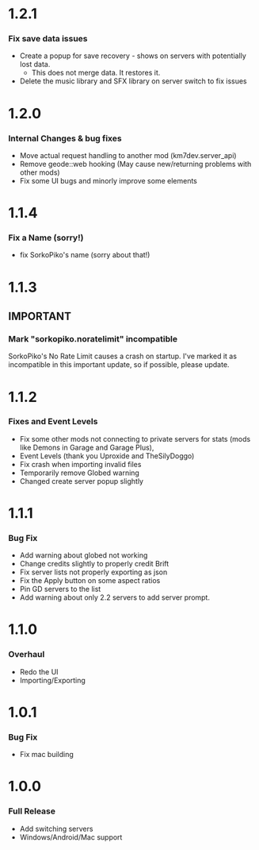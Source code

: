 # 1.2.1
### Fix save data issues
- Create a popup for save recovery - shows on servers with potentially lost data.
  - This does not merge data. It restores it.
- Delete the music library and SFX library on server switch to fix issues

# 1.2.0
### Internal Changes & bug fixes
- Move actual request handling to another mod (km7dev.server_api)
- Remove geode::web hooking (May cause new/returning problems with other mods)
- Fix some UI bugs and minorly improve some elements
# 1.1.4
### Fix a Name (sorry!)
- fix SorkoPiko's name (sorry about that!)
# 1.1.3
## IMPORTANT
### Mark "sorkopiko.noratelimit" incompatible
SorkoPiko's No Rate Limit causes a crash on startup. I've marked it as incompatible in this important update, so if possible, please update.
# 1.1.2
### Fixes and Event Levels
- Fix some other mods not connecting to private servers for stats (mods like Demons in Garage and Garage Plus),
- Event Levels (thank you Uproxide and TheSilyDoggo)
- Fix crash when importing invalid files
- Temporarily remove Globed warning
- Changed create server popup slightly
# 1.1.1
### Bug Fix
- Add warning about globed not working
- Change credits slightly to properly credit Brift
- Fix server lists not properly exporting as json
- Fix the Apply button on some aspect ratios
- Pin GD servers to the list
- Add warning about only 2.2 servers to add server prompt.
# 1.1.0
### Overhaul
- Redo the UI
- Importing/Exporting
# 1.0.1
### Bug Fix
- Fix mac building
# 1.0.0
### Full Release
- Add switching servers
- Windows/Android/Mac support
